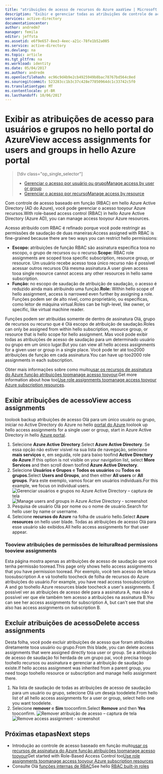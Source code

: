 ```yaml
---
title: "atribuições de acesso de recursos do Azure aaaView | Microsoft Docs"
description: "Exibir e gerenciar todas as atribuições de controle de acesso baseado em função Olá para qualquer usuário ou grupo no hello portal do Azure"
services: active-directory
documentationcenter: 
author: andredm7
manager: femila
editor: jeffsta
ms.assetid: e6f9e657-8ee3-4eec-a21c-78fe1b52a005
ms.service: active-directory
ms.devlang: na
ms.topic: article
ms.tgt_pltfrm: na
ms.workload: identity
ms.date: 05/04/2017
ms.author: andredm
ms.openlocfilehash: ec96c9d4b9e2cb4925949b8bac78767bd564c8ed
ms.sourcegitcommit: 523283cc1b3c37c428e77850964dc1c33742c5f0
ms.translationtype: MT
ms.contentlocale: pt-BR
ms.lasthandoff: 10/06/2017
---
```

# <a name="view-access-assignments-for-users-and-groups-in-hello-azure-portal"></a><span data-ttu-id="31c06-103">Exibir as atribuições de acesso para usuários e grupos no hello portal do Azure</span><span class="sxs-lookup"><span data-stu-id="31c06-103">View access assignments for users and groups in hello Azure portal</span></span>
> [!div class="op_single_selector"]
> * [<span data-ttu-id="31c06-104">Gerenciar o acesso por usuário ou grupo</span><span class="sxs-lookup"><span data-stu-id="31c06-104">Manage access by user or group</span></span>](role-based-access-control-manage-assignments.md)
> * [<span data-ttu-id="31c06-105">Gerenciar o acesso por recurso</span><span class="sxs-lookup"><span data-stu-id="31c06-105">Manage access by resource</span></span>](role-based-access-control-configure.md)

<span data-ttu-id="31c06-106">Com controle de acesso baseado em função (RBAC) em hello Azure Active Directory (AD do Azure), você pode gerenciar o acesso tooyour Azure recursos.</span><span class="sxs-lookup"><span data-stu-id="31c06-106">With role-based access control (RBAC) in hello Azure Active Directory (Azure AD), you can manage access tooyour Azure resources.</span></span> 

<span data-ttu-id="31c06-107">Acesso atribuído com RBAC é refinado porque você pode restringir as permissões de saudação de duas maneiras:</span><span class="sxs-lookup"><span data-stu-id="31c06-107">Access assigned with RBAC is fine-grained because there are two ways you can restrict hello permissions:</span></span>

* <span data-ttu-id="31c06-108">**Escopo:** atribuições de função RBAC são assinatura específica tooa no escopo, o grupo de recursos ou o recurso.</span><span class="sxs-lookup"><span data-stu-id="31c06-108">**Scope:** RBAC role assignments are scoped tooa specific subscription, resource group, or resource.</span></span> <span data-ttu-id="31c06-109">Um usuário recebe acesso tooa único recurso não é possível acessar outros recursos Olá mesma assinatura.</span><span class="sxs-lookup"><span data-stu-id="31c06-109">A user given access tooa single resource cannot access any other resources in hello same subscription.</span></span>
* <span data-ttu-id="31c06-110">**Função:** no escopo de saudação de atribuição de saudação, o acesso é reduzido ainda mais atribuindo uma função.</span><span class="sxs-lookup"><span data-stu-id="31c06-110">**Role:** Within hello scope of hello assignment, access is narrowed even further by assigning a role.</span></span> <span data-ttu-id="31c06-111">Funções podem ser de alto nível, como proprietário, ou específicas, como leitor de máquina virtual.</span><span class="sxs-lookup"><span data-stu-id="31c06-111">Roles can be high-level, like owner, or specific, like virtual machine reader.</span></span>

<span data-ttu-id="31c06-112">Funções podem ser atribuídas somente de dentro de assinatura Olá, grupo de recursos ou recurso que é Olá escopo de atribuição de saudação.</span><span class="sxs-lookup"><span data-stu-id="31c06-112">Roles can only be assigned from within hello subscription, resource group, or resource that is hello scope for hello assignment.</span></span> <span data-ttu-id="31c06-113">Mas você pode exibir todas as atribuições de acesso de saudação para um determinado usuário ou grupo em um único lugar.</span><span class="sxs-lookup"><span data-stu-id="31c06-113">But you can view all hello access assignments for a given user or group in a single place.</span></span> <span data-ttu-id="31c06-114">Você pode ter até too2000 atribuições de função em cada assinatura.</span><span class="sxs-lookup"><span data-stu-id="31c06-114">You can have up too2000 role assignments in each subscription.</span></span> 

<span data-ttu-id="31c06-115">Obter mais informações sobre como muito[usar os recursos de assinatura do Azure função atribuições toomanage acesso tooyour](role-based-access-control-configure.md).</span><span class="sxs-lookup"><span data-stu-id="31c06-115">Get more information about how too[Use role assignments toomanage access tooyour Azure subscription resources](role-based-access-control-configure.md).</span></span>

## <a name="view-access-assignments"></a><span data-ttu-id="31c06-116">Exibir atribuições de acesso</span><span class="sxs-lookup"><span data-stu-id="31c06-116">View access assignments</span></span>
<span data-ttu-id="31c06-117">toolook backup atribuições de acesso Olá para um único usuário ou grupo, iniciar no Active Directory do Azure no hello [portal do Azure](http://portal.azure.com).</span><span class="sxs-lookup"><span data-stu-id="31c06-117">toolook up hello access assignments for a single user or group, start in Azure Active Directory in hello [Azure portal](http://portal.azure.com).</span></span>

1. <span data-ttu-id="31c06-118">Selecione **Azure Active Directory**.</span><span class="sxs-lookup"><span data-stu-id="31c06-118">Select **Azure Active Directory**.</span></span> <span data-ttu-id="31c06-119">Se essa opção não estiver visível na sua lista de navegação, selecione **mais serviços** e, em seguida, role para baixo toofind **Active Directory do Azure**.</span><span class="sxs-lookup"><span data-stu-id="31c06-119">If this option is not visible on your navigation list, select **More Services** and then scroll down toofind **Azure Active Directory**.</span></span>
2. <span data-ttu-id="31c06-120">Selecione **Usuários e Grupos** e **Todos os usuários** ou **Todos os grupos**.</span><span class="sxs-lookup"><span data-stu-id="31c06-120">Select **Users and Groups**, and then either **All users** or **All groups**.</span></span> <span data-ttu-id="31c06-121">Para este exemplo, vamos focar em usuários individuais.</span><span class="sxs-lookup"><span data-stu-id="31c06-121">For this example, we focus on individual users.</span></span>
    <span data-ttu-id="31c06-122">![Gerenciar usuários e grupos no Azure Active Directory – captura de tela](./media/role-based-access-control-manage-assignments/rbac_users_groups.png)</span><span class="sxs-lookup"><span data-stu-id="31c06-122">![Manage users and groups in Azure Active Directory - screenshot](./media/role-based-access-control-manage-assignments/rbac_users_groups.png)</span></span>
3. <span data-ttu-id="31c06-123">Pesquisa de usuário Olá por nome ou o nome de usuário.</span><span class="sxs-lookup"><span data-stu-id="31c06-123">Search for hello user by name or username.</span></span>
4. <span data-ttu-id="31c06-124">Selecione **recursos do Azure** na folha de usuário hello.</span><span class="sxs-lookup"><span data-stu-id="31c06-124">Select **Azure resources** on hello user blade.</span></span> <span data-ttu-id="31c06-125">Todas as atribuições de acesso Olá para esse usuário são exibidos.</span><span class="sxs-lookup"><span data-stu-id="31c06-125">All hello access assignments for that user appear.</span></span>

### <a name="read-permissions-tooview-assignments"></a><span data-ttu-id="31c06-126">Tooview atribuições de permissões de leitura</span><span class="sxs-lookup"><span data-stu-id="31c06-126">Read permissions tooview assignments</span></span>
<span data-ttu-id="31c06-127">Esta página mostra apenas as atribuições de acesso de saudação que você tenha permissão tooread.</span><span class="sxs-lookup"><span data-stu-id="31c06-127">This page only shows hello access assignments that you have permission tooread.</span></span> <span data-ttu-id="31c06-128">Por exemplo, você tem acesso de leitura toosubscription A e vá toohello toocheck de folha de recursos do Azure atribuições do usuário.</span><span class="sxs-lookup"><span data-stu-id="31c06-128">For example, you have read access toosubscription A and go toohello Azure resources blade toocheck a user's assignments.</span></span> <span data-ttu-id="31c06-129">É possível ver as atribuições de acesso dele para a assinatura A, mas não é possível ver que ele também tem acesso a atribuições na assinatura B.</span><span class="sxs-lookup"><span data-stu-id="31c06-129">You can see her access assignments for subscription A, but can't see that she also has access assignments on subscription B.</span></span>

## <a name="delete-access-assignments"></a><span data-ttu-id="31c06-130">Excluir atribuições de acesso</span><span class="sxs-lookup"><span data-stu-id="31c06-130">Delete access assignments</span></span>
<span data-ttu-id="31c06-131">Desta folha, você pode excluir atribuições de acesso que foram atribuídas diretamente tooa usuário ou grupo.</span><span class="sxs-lookup"><span data-stu-id="31c06-131">From this blade, you can delete access assignments that were assigned directly tooa user or group.</span></span> <span data-ttu-id="31c06-132">Se a atribuição de acesso de saudação foi herdada de um grupo pai, você precisa toogo toohello recursos ou assinatura e gerenciar a atribuição de saudação existe.</span><span class="sxs-lookup"><span data-stu-id="31c06-132">If hello access assignment was inherited from a parent group, you need toogo toohello resource or subscription and manage hello assignment there.</span></span>

1. <span data-ttu-id="31c06-133">Na lista de saudação de todas as atribuições de acesso de saudação para um usuário ou grupo, selecione Olá um deseja toodelete.</span><span class="sxs-lookup"><span data-stu-id="31c06-133">From hello list of all hello access assignments for a user or group, select hello one you want toodelete.</span></span>
2. <span data-ttu-id="31c06-134">Selecione **remover** e **Sim** tooconfirm.</span><span class="sxs-lookup"><span data-stu-id="31c06-134">Select **Remove** and then **Yes** tooconfirm.</span></span>
    <span data-ttu-id="31c06-135">![Remover atribuição de acesso – captura de tela](./media/role-based-access-control-manage-assignments/delete_assignment.png)</span><span class="sxs-lookup"><span data-stu-id="31c06-135">![Remove access assignment - screenshot](./media/role-based-access-control-manage-assignments/delete_assignment.png)</span></span>

## <a name="next-steps"></a><span data-ttu-id="31c06-136">Próximas etapas</span><span class="sxs-lookup"><span data-stu-id="31c06-136">Next steps</span></span>

* <span data-ttu-id="31c06-137">Introdução ao controle de acesso baseado em função muito[usar os recursos de assinatura do Azure função atribuições toomanage acesso tooyour](role-based-access-control-configure.md)</span><span class="sxs-lookup"><span data-stu-id="31c06-137">Get started with Role-Based Access Control too[Use role assignments toomanage access tooyour Azure subscription resources](role-based-access-control-configure.md)</span></span>
* <span data-ttu-id="31c06-138">Consulte Olá [funções internas de RBAC](role-based-access-built-in-roles.md)</span><span class="sxs-lookup"><span data-stu-id="31c06-138">See hello [RBAC built-in roles](role-based-access-built-in-roles.md)</span></span>

